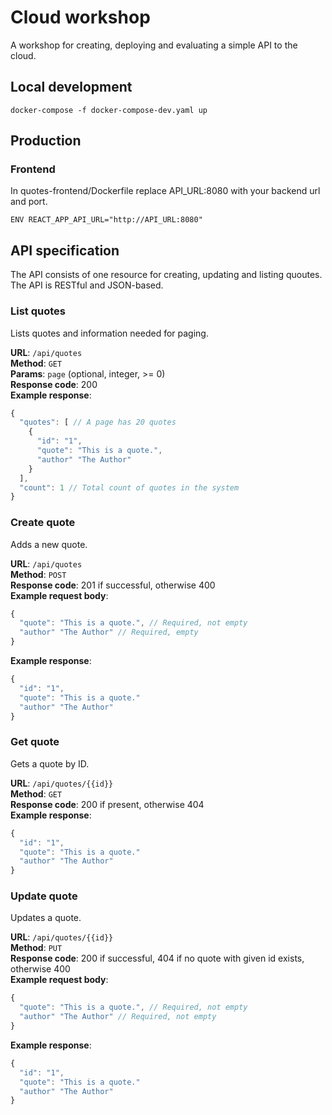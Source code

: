 # Cloud workshop

A workshop for creating, deploying and evaluating a simple API to the cloud.

## Local development

```
docker-compose -f docker-compose-dev.yaml up
```

## Production

### Frontend

In quotes-frontend/Dockerfile replace API_URL:8080 with your backend url and port.

```
ENV REACT_APP_API_URL="http://API_URL:8080"
```

## API specification

The API consists of one resource for creating, updating and listing quoutes. The API is RESTful and JSON-based.

### List quotes

Lists quotes and information needed for paging. 

**URL**: `/api/quotes`  
**Method**: `GET`  
**Params**: `page` (optional, integer, >= 0)  
**Response code**: 200  
**Example response**:

```js
{
  "quotes": [ // A page has 20 quotes
    {
      "id": "1",
      "quote": "This is a quote.",
      "author" "The Author"
    }
  ],
  "count": 1 // Total count of quotes in the system
}
```

### Create quote

Adds a new quote.

**URL**: `/api/quotes`  
**Method**: `POST`  
**Response code**: 201 if successful, otherwise 400  
**Example request body**:

```js
{
  "quote": "This is a quote.", // Required, not empty
  "author" "The Author" // Required, empty
}
```

**Example response**:

```js
{
  "id": "1",
  "quote": "This is a quote."
  "author" "The Author"
}
```

### Get quote

Gets a quote by ID.

**URL**: `/api/quotes/{{id}}`  
**Method**: `GET`  
**Response code**: 200 if present, otherwise 404  
**Example response**:

```js
{
  "id": "1",
  "quote": "This is a quote."
  "author" "The Author"
}
```

### Update quote

Updates a quote.

**URL**: `/api/quotes/{{id}}`  
**Method**: `PUT`  
**Response code**: 200 if successful, 404 if no quote with given id exists, otherwise 400  
**Example request body**:


```js
{
  "quote": "This is a quote.", // Required, not empty
  "author" "The Author" // Required, not empty
}
```
**Example response**:

```js
{
  "id": "1",
  "quote": "This is a quote."
  "author" "The Author"
}
```
